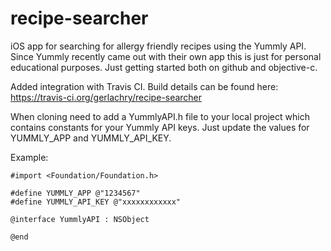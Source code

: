 recipe-searcher
===============

iOS app for searching for allergy friendly recipes using the Yummly API.  Since Yummly recently came out with their own app this is just for personal educational purposes.  Just getting started both on github and objective-c.  

Added integration with Travis CI.  Build details can be found here:
https://travis-ci.org/gerlachry/recipe-searcher

When cloning need to add a YummlyAPI.h file to your local project which contains constants for your Yummly API keys.
Just update the values for YUMMLY_APP and YUMMLY_API_KEY.

Example:
```
#import <Foundation/Foundation.h>

#define YUMMLY_APP @"1234567"
#define YUMMLY_API_KEY @"xxxxxxxxxxxx"

@interface YummlyAPI : NSObject

@end
```
